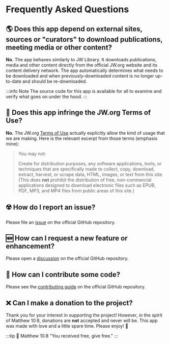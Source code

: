 # Frequently Asked Questions

## :earth_americas: Does this app depend on external sites, sources or "curators" to download publications, meeting media or other content?

**No.** The app behaves similarly to JW Library. It downloads publications, media and other content directly from the official JW.org website and its content delivery network. The app automatically determines what needs to be downloaded and when previously-downloaded content is no longer up-to-date and should be re-downloaded.

:::info Note
The source code for this app is available for all to examine and verify what goes on under the hood.
:::

## :thinking: Does this app infringe the JW.org Terms of Use?

**No.** The JW.org [Terms of Use](https://www.jw.org/finder?docid=1011511\&prefer=content) actually explicitly allow the kind of usage that we are making. Here is the relevant excerpt from those terms (emphasis mine):

> You may not:
>
> Create for distribution purposes, any software applications, tools, or techniques that are specifically made to collect, copy, download, extract, harvest, or scrape data, HTML, images, or text from this site. (This does **not** prohibit the distribution of free, non-commercial applications designed to download electronic files such as EPUB, PDF, MP3, and MP4 files from public areas of this site.)

## :radioactive: How do I report an issue?

Please file an [issue](https://github.com/sircharlo/meeting-media-manager/issues) on the official GitHub repository.

## :new: How can I request a new feature or enhancement?

Please open a [discussion](https://github.com/sircharlo/meeting-media-manager/discussions) on the official GitHub repository.

## :handshake: How can I contribute some code?

Please see the [contributing guide](https://github.com/sircharlo/meeting-media-manager/blob/master/CONTRIBUTING.md) on the official GitHub repository.

## :x: Can I make a donation to the project?

Thank you for your interest in supporting the project! However, in the spirit of Matthew 10:8, donations are **not** accepted and never will be. This app was made with love and a little spare time. Please enjoy! :tada:

:::tip :book: Matthew 10:8
"You received free, give free."
:::
